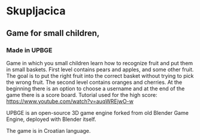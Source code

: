 # Skupljacica

## Game for small children,
### Made in UPBGE

Game in which you small children learn how to recognize fruit and put them in small baskets.
First level contains pears and apples, and some other fruit. The goal is to put the right
fruit into the correct basket without trying to pick the wrong fruit. The second level 
contains oranges and cherries. 
At the beginning there is an option to choose a username and at the end of the game there is
a score board. Tutorial used for the high score: https://www.youtube.com/watch?v=auqWREjwO-w

UPBGE is an open-source 3D game engine forked from old Blender Game Engine, deployed with Blender itself.

The game is in Croatian language.